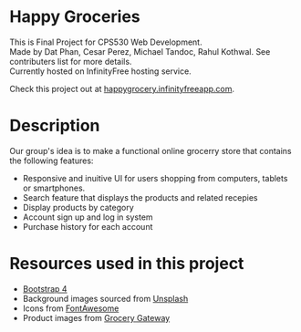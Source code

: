 # Happy Groceries
This is Final Project for CPS530 Web Development.  
Made by Dat Phan, Cesar Perez, Michael Tandoc, Rahul Kothwal. See contributers list for more details.  
Currently hosted on InfinityFree hosting service.  

Check this project out at [happygrocery.infinityfreeapp.com](http://happygrocery.infinityfreeapp.com/).

# Description
Our group's idea is to make a functional online grocerry store that contains the following features: 
- Responsive and inuitive UI for users shopping from computers, tablets or smartphones. 
- Search feature that displays the products and related recepies
- Display products by category 
- Account sign up and log in system
- Purchase history for each account

# Resources used in this project
- [Bootstrap 4](https://getbootstrap.com/)
- Background images sourced from [Unsplash](https://getbootstrap.com/)
- Icons from [FontAwesome](https://fontawesome.com/) 
- Product images from [Grocery Gateway](https://www.grocerygateway.com/store/groceryGateway/en/)
